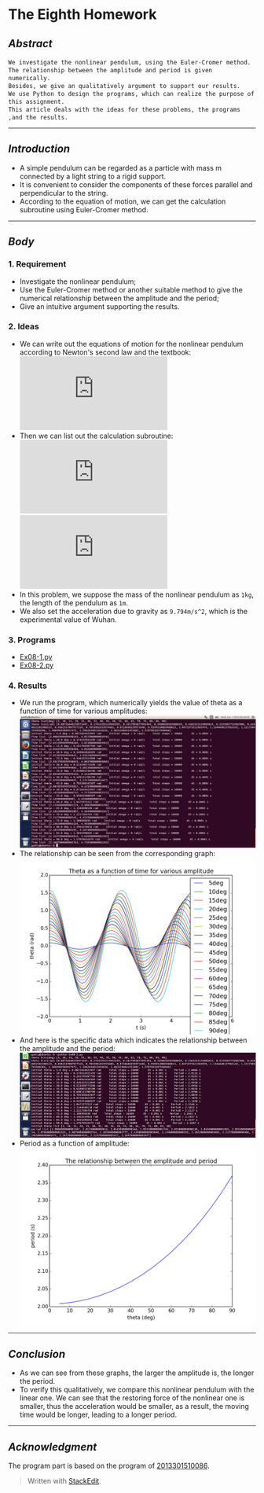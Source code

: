 

# **The Eighth Homework**



## *Abstract*
	We investigate the nonlinear pendulum, using the Euler-Cromer method. 
	The relationship between the amplitude and period is given numerically.
	Besides, we give an qualitatively argument to support our results.
    We use Python to design the programs, which can realize the purpose of this assignment. 
    This article deals with the ideas for these problems, the programs ,and the results.

---

## *Introduction*
 - A simple pendulum can be regarded as a particle with mass m connected by a light string to a rigid support.
 - It is convenient to consider the components of these forces parallel and perpendicular to the string.
 - According to the equation of motion, we can get the calculation subroutine using Euler-Cromer method.

---

## *Body*
### 1. Requirement
 - Investigate the nonlinear pendulum;
 - Use the Euler-Cromer method or another suitable method to give the numerical relationship between the amplitude and the period;
 - Give an intuitive argument supporting the results.


### 2. Ideas
 - We can write out the equations of motion for the nonlinear pendulum according to Newton's second law and the textbook: <br>
![](http://latex.codecogs.com/gif.latex?%5Cfrac%7Bd%5E%7B%5E%7B2%7D%20%7D%5Ctheta%7D%7Bdt%5E%7B2%7D%7D%3D-%5Cfrac%7Bg%7D%7Bl%7D%5Csin%5Ctheta) <br> 
 - Then we can list out the calculation subroutine: <br> ![](http://latex.codecogs.com/gif.latex?%5Comega_%7Bi&plus;1%7D%3D%5Comega_%7Bi%7D-%5Cfrac%7Bg%7D%7Bl%7D%5Csin%5Ctheta%20_%7Bi%7Ddt) <br> ![](http://latex.codecogs.com/gif.latex?%5Ctheta_%7Bi&plus;1%7D%3D%5Ctheta%20_%7Bi%7D&plus;%5Comega_%7Bi%7Ddt)
 - In this problem, we suppose the mass of the nonlinear pendulum as `1kg`, the length of the pendulum as `1m`.
 - We also set the acceleration due to gravity as `9.794m/s^2`, which is the experimental value of Wuhan.


### 3. Programs
 - [Ex08-1.py](https://github.com/2013301020135/computationalphysics_N2013301020135/blob/master/Chapter-3/Exercise-8/Ex08-1.py)
 - [Ex08-2.py](https://github.com/2013301020135/computationalphysics_N2013301020135/blob/master/Chapter-3/Exercise-8/Ex08-2.py)


### 4. Results
 - We run the program, which numerically yields the value of theta as a function of time for various amplitudes: <br> ![Ex8-1.png](https://raw.githubusercontent.com/2013301020135/computationalphysics_N2013301020135/master/Chapter-3/Exercise-8/Ex8-1.png)
 - The relationship can be seen from the corresponding graph: <br> ![Ex8-2.png](https://raw.githubusercontent.com/2013301020135/computationalphysics_N2013301020135/master/Chapter-3/Exercise-8/Ex8-2.png)
 - And here is the specific data which indicates the relationship between the amplitude and the period: <br> ![Ex8-3.png](https://raw.githubusercontent.com/2013301020135/computationalphysics_N2013301020135/master/Chapter-3/Exercise-8/Ex8-3.png)
 - Period as a function of amplitude:  <br> ![Ex8-4.png](https://raw.githubusercontent.com/2013301020135/computationalphysics_N2013301020135/master/Chapter-3/Exercise-8/Ex8-4.png)
 
    
---

## *Conclusion*
 - As we can see from these graphs, the larger the amplitude is, the longer the period.
 - To verify this qualitatively, we compare this nonlinear pendulum with the linear one. We can see that the restoring force of the nonlinear one is smaller, thus the acceleration would be smaller, as a result, the moving time would be longer, leading to a longer period.
    
---

## *Acknowledgment*
   The program part is based on the program of [2013301510086](https://github.com/newton2ndlaw/computationalphysics_N2013301510086/tree/master/Homework8).


> Written with [StackEdit](https://stackedit.io/).
